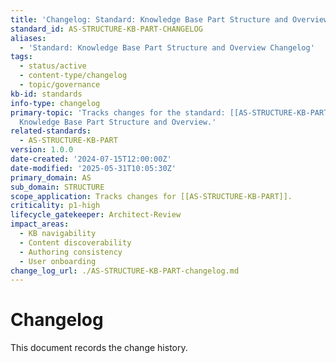 ```yaml
---
title: 'Changelog: Standard: Knowledge Base Part Structure and Overview'
standard_id: AS-STRUCTURE-KB-PART-CHANGELOG
aliases:
  - 'Standard: Knowledge Base Part Structure and Overview Changelog'
tags:
  - status/active
  - content-type/changelog
  - topic/governance
kb-id: standards
info-type: changelog
primary-topic: 'Tracks changes for the standard: [[AS-STRUCTURE-KB-PART]] - Standard:
  Knowledge Base Part Structure and Overview.'
related-standards:
  - AS-STRUCTURE-KB-PART
version: 1.0.0
date-created: '2024-07-15T12:00:00Z'
date-modified: '2025-05-31T10:05:30Z'
primary_domain: AS
sub_domain: STRUCTURE
scope_application: Tracks changes for [[AS-STRUCTURE-KB-PART]].
criticality: p1-high
lifecycle_gatekeeper: Architect-Review
impact_areas:
  - KB navigability
  - Content discoverability
  - Authoring consistency
  - User onboarding
change_log_url: ./AS-STRUCTURE-KB-PART-changelog.md
---
```


# Changelog

This document records the change history.

